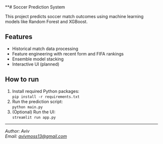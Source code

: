 **# Soccer Prediction System

This project predicts soccer match outcomes using machine learning models like Random Forest and XGBoost.

## Features
- Historical match data processing
- Feature engineering with recent form and FIFA rankings
- Ensemble model stacking
- Interactive UI (planned)

## How to run
1. Install required Python packages:  
   `pip install -r requirements.txt`
2. Run the prediction script:  
   `python main.py`
3. (Optional) Run the UI:  
   `streamlit run app.py`

---

*Author: Aviv*  
*Email: avivmoss13@gmail.com*

